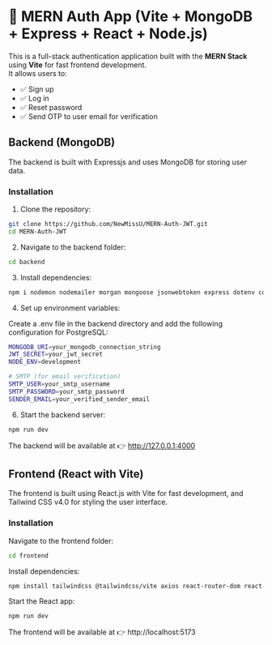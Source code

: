 # 🔐 MERN Auth App (Vite + MongoDB + Express + React + Node.js)

This is a full-stack authentication application built with the **MERN Stack** using **Vite** for fast frontend development.  
It allows users to:

- ✅ Sign up
- ✅ Log in
- ✅ Reset password
- ✅ Send OTP to user email for verification


## Backend (MongoDB)

The backend is built with Expressjs and uses MongoDB for storing user data.

### Installation

1. Clone the repository:

```bash
git clone https://github.com/NewMissU/MERN-Auth-JWT.git
cd MERN-Auth-JWT
```

2. Navigate to the backend folder:

```bash
cd backend
```

3. Install dependencies:

```bash
npm i nodemon nodemailer morgan mongoose jsonwebtoken express dotenv cors cookie-parser bcryptjs
```

4. Set up environment variables:

Create a .env file in the backend directory and add the following configuration for PostgreSQL:

```bash
MONGODB_URI=your_mongodb_connection_string
JWT_SECRET=your_jwt_secret
NODE_ENV=development

# SMTP (for email verification)
SMTP_USER=your_smtp_username
SMTP_PASSWORD=your_smtp_password
SENDER_EMAIL=your_verified_sender_email

```
6. Start the backend server:

```bash
npm run dev
```

The backend will be available at 👉 http://127.0.0.1:4000



## Frontend (React with Vite)

The frontend is built using React.js with Vite for fast development, and Tailwind CSS v4.0 for styling the user interface.

### Installation
Navigate to the frontend folder:

```bash
cd frontend
```

Install dependencies:

```bash
npm install tailwindcss @tailwindcss/vite axios react-router-dom react-toastify
```

Start the React app:

```bash
npm run dev
```

The frontend will be available at 👉 http://localhost:5173